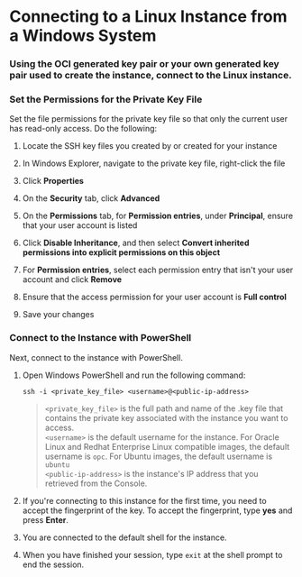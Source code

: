# Connecting to a Linux Instance from a Windows System
### Using the OCI generated key pair or your own generated key pair used to create the instance, connect to the Linux instance.

### Set the Permissions for the Private Key File
Set the file permissions for the private key file so that only the current user has read-only access. Do the following:

1. Locate the SSH key files you created by or created for your instance

2. In Windows Explorer, navigate to the private key file, right-click the file

3. Click **Properties**

4. On the **Security** tab, click **Advanced**

5. On the **Permissions** tab, for **Permission entries**, under **Principal**, ensure that your user account is listed

6. Click **Disable Inheritance**, and then select **Convert inherited permissions into explicit permissions on this object**

7. For **Permission entries**, select each permission entry that isn't your user account and click **Remove**

8. Ensure that the access permission for your user account is **Full control**

9. Save your changes


### Connect to the Instance with PowerShell
Next, connect to the instance with PowerShell.

1. Open Windows PowerShell and run the following command:
    ```
    ssh -i <private_key_file> <username>@<public-ip-address>
    ```
    >`<private_key_file>` is the full path and name of the .key file that contains the private key associated with the instance you want to access.<br>
    `<username>` is the default username for the instance. For Oracle Linux and Redhat Enterprise Linux compatible images, the default username is `opc`. For Ubuntu images, the default username is `ubuntu` <br>
    `<public-ip-address>` is the instance's IP address that you retrieved from the Console.

2. If you're connecting to this instance for the first time, you need to accept the fingerprint of the key. To accept the fingerprint, type **yes** and press **Enter**.

3. You are connected to the default shell for the instance.

4. When you have finished your session, type `exit` at the shell prompt to end the session.

